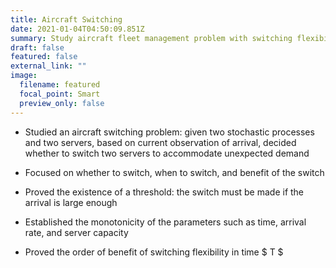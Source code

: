 ```yaml
---
title: Aircraft Switching
date: 2021-01-04T04:50:09.851Z
summary: Study aircraft fleet management problem with switching flexibility
draft: false
featured: false
external_link: ""
image:
  filename: featured
  focal_point: Smart
  preview_only: false
---
```

  * Studied an aircraft switching problem: given two stochastic processes and
  two servers, based on current observation of arrival, decided whether to
  switch two servers to accommodate unexpected demand

  * Focused on whether to switch, when to switch, and benefit of the switch

  * Proved the existence of a threshold: the switch must be made if the arrival is large enough

  * Established the monotonicity of the parameters such as time, arrival rate, and server capacity

  * Proved the order of benefit of switching flexibility in time $ T $ 
